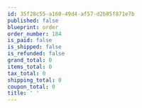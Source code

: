 ```yaml
---
id: 35f28c55-a160-49d4-af57-d2b85f871e7b
published: false
blueprint: order
order_number: 184
is_paid: false
is_shipped: false
is_refunded: false
grand_total: 0
items_total: 0
tax_total: 0
shipping_total: 0
coupon_total: 0
title: ' '
---
```

